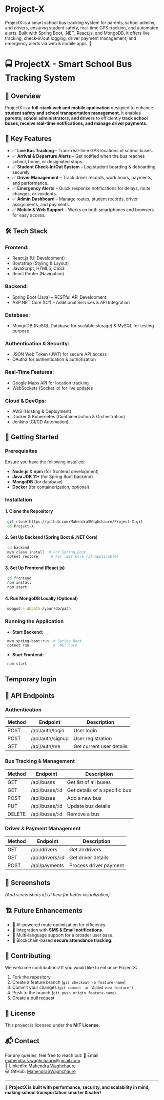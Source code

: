 # Project-X
ProjectX is a smart school bus tracking system for parents, school admins, and drivers, ensuring student safety, real-time GPS tracking, and automated alerts. Built with Spring Boot, .NET, React.js, and MongoDB, it offers live tracking, check-in/out logging, driver payment management, and emergency alerts via web &amp; mobile apps. 🚀



# 🚍 ProjectX - Smart School Bus Tracking System

## 📌 Overview
ProjectX is a **full-stack web and mobile application** designed to enhance **student safety and school transportation management**. It enables **parents, school administrators, and drivers** to efficiently **track school buses, receive real-time notifications, and manage driver payments**.

## 🔹 Key Features
- ✅ **Live Bus Tracking** – Track real-time GPS locations of school buses.
- ✅ **Arrival & Departure Alerts** – Get notified when the bus reaches school, home, or designated stops.
- ✅ **Student Check-In/Out System** – Log student boarding & deboarding securely.
- ✅ **Driver Management** – Track driver records, work hours, payments, and performance.
- ✅ **Emergency Alerts** – Quick response notifications for delays, route changes, or incidents.
- ✅ **Admin Dashboard** – Manage routes, student records, driver assignments, and payments.
- ✅ **Mobile & Web Support** – Works on both smartphones and browsers for easy access.

## 🛠 Tech Stack
### **Frontend:**
- React.js (UI Development)
- Bootstrap (Styling & Layout)
- JavaScript, HTML5, CSS3
- React Router (Navigation)

### **Backend:**
- Spring Boot (Java) – RESTful API Development
- ASP.NET Core (C#) – Additional Services & API Integration

### **Database:**
- MongoDB (NoSQL Database for scalable storage) & MySQL for testing purpose

### **Authentication & Security:**
- JSON Web Token (JWT) for secure API access
- OAuth2 for authentication & authorization

### **Real-Time Features:**
- Google Maps API for location tracking
- WebSockets (Socket.io) for live updates

### **Cloud & DevOps:**
- AWS (Hosting & Deployment)
- Docker & Kubernetes (Containerization & Orchestration)
- Jenkins (CI/CD Automation)

## 🚀 Getting Started
### Prerequisites
Ensure you have the following installed:
- **Node.js** & **npm** (for frontend development)
- **Java JDK 11+** (for Spring Boot backend)
- **MongoDB** (for database)
- **Docker** (for containerization, optional)

### Installation
#### **1. Clone the Repository**
```sh
 git clone https://github.com/MahendraSWaghchaure/Project-X.git
 cd Project-X
```

#### **2. Set Up Backend (Spring Boot & .NET Core)**
```sh
 cd backend
 mvn clean install  # For Spring Boot
 dotnet restore      # For .NET Core (if applicable)
```

#### **3. Set Up Frontend (React.js)**
```sh
 cd frontend
 npm install
 npm start
```

#### **4. Run MongoDB Locally (Optional)**
```sh
 mongod --dbpath /your/db/path
```

### Running the Application
- **Start Backend:**
```sh
 mvn spring-boot:run  # Spring Boot
 dotnet run           # .NET Core
```

- **Start Frontend:**
```sh
 npm start
```

## Temporary login
## 📖 API Endpoints
### **Authentication**
| Method | Endpoint        | Description |
|--------|---------------|-------------|
| POST   | /api/auth/login  | User login |
| POST   | /api/auth/signup | User registration |
| GET    | /api/auth/me     | Get current user details |

### **Bus Tracking & Management**
| Method | Endpoint          | Description |
|--------|------------------|-------------|
| GET    | /api/buses        | Get list of all buses |
| GET    | /api/buses/:id    | Get details of a specific bus |
| POST   | /api/buses        | Add a new bus |
| PUT    | /api/buses/:id    | Update bus details |
| DELETE | /api/buses/:id    | Remove a bus |

### **Driver & Payment Management**
| Method | Endpoint          | Description |
|--------|------------------|-------------|
| GET    | /api/drivers      | Get all drivers |
| GET    | /api/drivers/:id  | Get driver details |
| POST   | /api/payments     | Process driver payment |

## 📸 Screenshots
*(Add screenshots of UI here for better visualization)*

## 🏗 Future Enhancements
- 📌 AI-powered route optimization for efficiency.
- 📌 Integration with **SMS & Email notifications**.
- 📌 Multi-language support for a broader user base.
- 📌 Blockchain-based **secure attendance tracking**.

## 🤝 Contributing
We welcome contributions! If you would like to enhance ProjectX:
1. Fork the repository
2. Create a feature branch (`git checkout -b feature-name`)
3. Commit your changes (`git commit -m 'Added new feature'`)
4. Push to the branch (`git push origin feature-name`)
5. Create a pull request

## 📜 License
This project is licensed under the **MIT License**.

## 📬 Contact
For any queries, feel free to reach out:
📧 Email: mahendra.s.waghchaure@gmail.com  
🔗 LinkedIn: [Mahendra Waghchaure](https://www.linkedin.com/in/mahendra-waghchaure/)  
💻 GitHub: [MahendraSWaghchaure](https://github.com/MahendraSWaghchaure)

---
🚀 **ProjectX is built with performance, security, and scalability in mind, making school transportation smarter & safer!**
